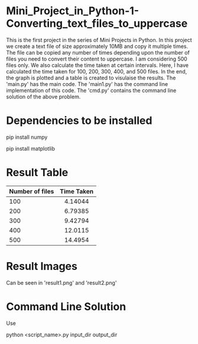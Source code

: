 # Mini_Project_in_Python-1-Converting_text_files_to_uppercase

This is the first project in the series of Mini Projects in Python. In this project we create a text file of size approximately 10MB and copy it multiple times. The file can be copied any number of times depending upon the number of files you need to convert their content to uppercase. I am considering 500 files only. We also calculate the time taken at certain intervals. Here, I have calculated the time taken for 100, 200, 300, 400, and 500 files. In the end, the graph is plotted and a table is created to visulaise the results. The 'main.py' has the main code. The 'main1.py' has the command line implementation of this code. The 'cmd.py' contains the command line solution of the above problem.


# Dependencies to be installed

pip install numpy

pip install matplotlib

# Result Table

| Number of files| Time Taken        
| ------------- |:-------------:| 
| 100     | 4.14044 | 
| 200     |  6.79385 |  
| 300 | 9.42794     | 
| 400 | 12.0115     |
| 500 | 14.4954      |


# Result Images

Can be seen in 'result1.png' and 'result2.png'


# Command Line Solution

Use

python <script_name>.py input_dir output_dir
